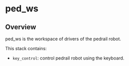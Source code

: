 ped_ws
===================================

Overview
-----------------------------------

ped_ws is the workspace of drivers of the pedrail robot.

This stack contains:

* `key_control`: control pedrail robot using the keyboard.
 
